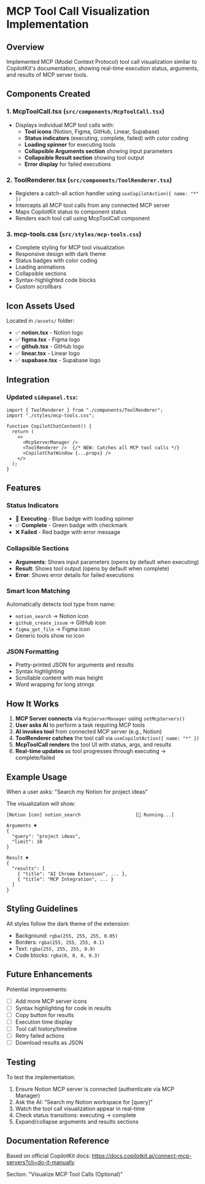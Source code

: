 # MCP Tool Call Visualization Implementation

## Overview
Implemented MCP (Model Context Protocol) tool call visualization similar to CopilotKit's documentation, showing real-time execution status, arguments, and results of MCP server tools.

## Components Created

### 1. **McpToolCall.tsx** (`src/components/McpToolCall.tsx`)
- Displays individual MCP tool calls with:
  - **Tool icons** (Notion, Figma, GitHub, Linear, Supabase)
  - **Status indicators** (executing, complete, failed) with color coding
  - **Loading spinner** for executing tools
  - **Collapsible Arguments section** showing input parameters
  - **Collapsible Result section** showing tool output
  - **Error display** for failed executions

### 2. **ToolRenderer.tsx** (`src/components/ToolRenderer.tsx`)
- Registers a catch-all action handler using `useCopilotAction({ name: "*" })`
- Intercepts all MCP tool calls from any connected MCP server
- Maps CopilotKit status to component status
- Renders each tool call using McpToolCall component

### 3. **mcp-tools.css** (`src/styles/mcp-tools.css`)
- Complete styling for MCP tool visualization
- Responsive design with dark theme
- Status badges with color coding
- Loading animations
- Collapsible sections
- Syntax-highlighted code blocks
- Custom scrollbars

## Icon Assets Used
Located in `/assets/` folder:
- ✅ **notion.tsx** - Notion logo
- ✅ **figma.tsx** - Figma logo
- ✅ **github.tsx** - GitHub logo
- ✅ **linear.tsx** - Linear logo
- ✅ **supabase.tsx** - Supabase logo

## Integration

### Updated `sidepanel.tsx`:
```tsx
import { ToolRenderer } from "./components/ToolRenderer";
import "./styles/mcp-tools.css";

function CopilotChatContent() {
  return (
    <>
      <McpServerManager />
      <ToolRenderer />  {/* NEW: Catches all MCP tool calls */}
      <CopilotChatWindow {...props} />
    </>
  );
}
```

## Features

### Status Indicators
- 🔵 **Executing** - Blue badge with loading spinner
- ✅ **Complete** - Green badge with checkmark
- ❌ **Failed** - Red badge with error message

### Collapsible Sections
- **Arguments**: Shows input parameters (opens by default when executing)
- **Result**: Shows tool output (opens by default when complete)
- **Error**: Shows error details for failed executions

### Smart Icon Matching
Automatically detects tool type from name:
- `notion_search` → Notion icon
- `github_create_issue` → GitHub icon
- `figma_get_file` → Figma icon
- Generic tools show no icon

### JSON Formatting
- Pretty-printed JSON for arguments and results
- Syntax highlighting
- Scrollable content with max height
- Word wrapping for long strings

## How It Works

1. **MCP Server connects** via `McpServerManager` using `setMcpServers()`
2. **User asks AI** to perform a task requiring MCP tools
3. **AI invokes tool** from connected MCP server (e.g., Notion)
4. **ToolRenderer catches** the tool call via `useCopilotAction({ name: "*" })`
5. **McpToolCall renders** the tool UI with status, args, and results
6. **Real-time updates** as tool progresses through executing → complete/failed

## Example Usage

When a user asks: "Search my Notion for project ideas"

The visualization will show:
```
[Notion Icon] notion_search                    [🔵 Running...]

Arguments ▼
{
  "query": "project ideas",
  "limit": 10
}

Result ▼
{
  "results": [
    { "title": "AI Chrome Extension", ... },
    { "title": "MCP Integration", ... }
  ]
}
```

## Styling Guidelines

All styles follow the dark theme of the extension:
- Background: `rgba(255, 255, 255, 0.05)`
- Borders: `rgba(255, 255, 255, 0.1)`
- Text: `rgba(255, 255, 255, 0.9)`
- Code blocks: `rgba(0, 0, 0, 0.3)`

## Future Enhancements

Potential improvements:
- [ ] Add more MCP server icons
- [ ] Syntax highlighting for code in results
- [ ] Copy button for results
- [ ] Execution time display
- [ ] Tool call history/timeline
- [ ] Retry failed actions
- [ ] Download results as JSON

## Testing

To test the implementation:
1. Ensure Notion MCP server is connected (authenticate via MCP Manager)
2. Ask the AI: "Search my Notion workspace for [query]"
3. Watch the tool call visualization appear in real-time
4. Check status transitions: executing → complete
5. Expand/collapse arguments and results sections

## Documentation Reference

Based on official CopilotKit docs:
https://docs.copilotkit.ai/connect-mcp-servers?cli=do-it-manually

Section: "Visualize MCP Tool Calls (Optional)"
